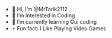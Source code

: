 - 👋 Hi, I’m @MrTarik2112
- 👀 I’m interested in Coding
- 🌱 I’m currently learning Guı coding
- ⚡ Fun fact: I Like Playing Video Games
